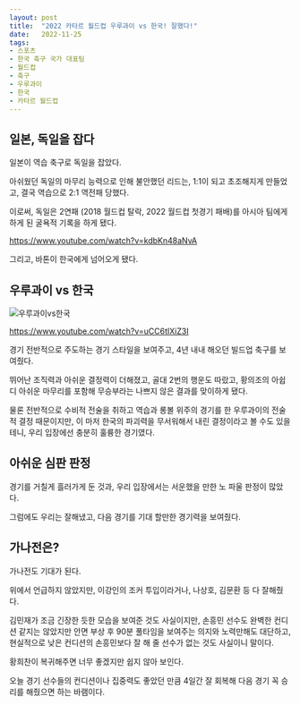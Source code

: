 ```yaml
---
layout: post
title:  "2022 카타르 월드컵 우루과이 vs 한국! 잘했다!"
date:   2022-11-25
tags:
- 스포츠
- 한국 축구 국가 대표팀
- 월드컵
- 축구
- 우루과이
- 한국
- 카타르 월드컵
---
```


## 일본, 독일을 잡다

일본이 역습 축구로 독일을 잡았다.

아쉬웠던 독일의 마무리 능력으로 인해 불안했던 리드는, 1:1이 되고 초조해지게 만들었고, 결국 역습으로 2:1 역전패 당했다.

이로써, 독일은 2연패 (2018 월드컵 탈락, 2022 월드컵 첫경기 패배)를 아시아 팀에게 하게 된 굴욕적 기록을 하게 됐다.

https://www.youtube.com/watch?v=kdbKn48aNvA


그리고, 바톤이 한국에게 넘어오게 됐다.

## 우루과이 vs 한국

![우루과이vs한국](../fan/img/2022/worldcup/uruguay_vs_korea.jfif)

https://www.youtube.com/watch?v=uCC6tIXiZ3I

경기 전반적으로 주도하는 경기 스타일을 보여주고, 4년 내내 해오던 빌드업 축구를 보여줬다.

뛰어난 조직력과 아쉬운 결정력이 더해졌고, 골대 2번의 행운도 따랐고, 황의조의 아쉽디 아쉬운 마무리를 포함해 무승부라는 나쁘지 않은 결과를 맞이하게 됐다.

물론 전반적으로 수비적 전술을 취하고 역습과 롱볼 위주의 경기를 한 우루과이의 전술적 결정 때문이지만, 이 마저 한국의 파괴력을 무서워해서 내린 결정이라고 볼 수도 있을테니, 우리 입장에선 충분히 훌륭한 경기였다.

## 아쉬운 심판 판정

경기를 거칠게 흘러가게 둔 것과, 우리 입장에서는 서운했을 만한 노 파울 판정이 많았다.

그럼에도 우리는 잘해냈고, 다음 경기를 기대 할만한 경기력을 보여줬다.

## 가나전은?

가나전도 기대가 된다.

위에서 언급하지 않았지만, 이강인의 조커 투입이라거나, 나상호, 김문환 등 다 잘해줬다.

김민재가 조금 긴장한 듯한 모습을 보여준 것도 사실이지만, 손흥민 선수도 완벽한 컨디션 같지는 않았지만 안면 부상 후 90분 풀타임을 보여주는 의지와 노력만해도 대단하고, 현실적으로 낮은 컨디션의 손흥민보다 잘 해 줄 선수가 없는 것도 사실이니 말이다.

황희찬이 복귀해주면 너무 좋겠지만 쉽지 않아 보인다.

오늘 경기 선수들의 컨디션이나 집중력도 좋았던 만큼 4일간 잘 회복해 다음 경기 꼭 승리를 해줬으면 하는 바램이다.